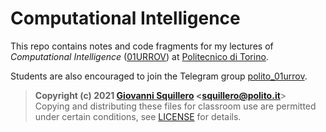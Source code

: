 Computational Intelligence
==========================

This repo contains notes and code fragments for my lectures of *Computational Intelligence* ([01URROV](https://didattica.polito.it/pls/portal30/gap.pkg_guide.viewGap?p_cod_ins=01URROV)) at [Politecnico di Torino](https://www.polito.it/). 

Students are also encouraged to join the Telegram group [polito_01urrov](https://t.me/polito_01urrov).

> **Copyright (c) 2021 [Giovanni Squillero](https://squillero.github.io/) <[squillero@polito.it](mailto:squillero@polito.it)**>  
Copying and distributing these files for classroom use are permitted under certain conditions, see [LICENSE](./LICENSE.md) for details.  
